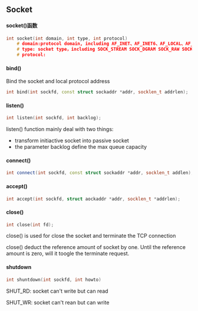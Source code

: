 ## Socket 

#### socket()函数

```C++
int socket(int domain, int type, int protocol)		
    # domain:protocol domain, including AF_INET、AF_INET6、AF_LOCAL、AF_ROUTE等
    # type: socket type，including SOCK_STREAM SOCK_DGRAM SOCK_RAW SOCK_SEQPACKET
    # protocol:
```

#### bind()

Bind the socket and local protocol address

```C++
int bind(int sockfd, const struct sockaddr *addr, socklen_t addrlen);
```

#### listen()

```C++
int listen(int sockfd, int backlog);
```

listen() function mainly deal with two things:

- transform initiactive socket into passive socket
- the parameter backlog define the max queue capacity

#### connect()

```C++
int connect(int sockfd, const struct sockaddr *addr, socklen_t addlen);
```

#### accept()

```C++
int accept(int sockfd, struct aockaddr *addr, socklen_t *addrlen);
```

#### close()

```C++
int close(int fd);
```

close() is used for close the socket and terminate the TCP connection

close() deduct the reference amount of socket by one. Until the reference amount is zero, will it toogle the terminate request.

#### shutdown

```C++
int shuntdown(int sockfd, int howto)
```

SHUT_RD: socket can't write but can read

SHUT_WR: socket can't rean but can write

